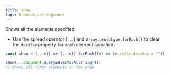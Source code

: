 ```yaml
---
title: show
tags: browser,css,beginner
---
```


Shows all the elements specified.

- Use the spread operator (`...`) and `Array.prototype.forEach()` to clear the `display` property for each element specified.

```js
const show = (...el) => [...el].forEach((e) => (e.style.display = ""));
```

```js
show(...document.querySelectorAll("img"));
// Shows all <img> elements on the page
```

